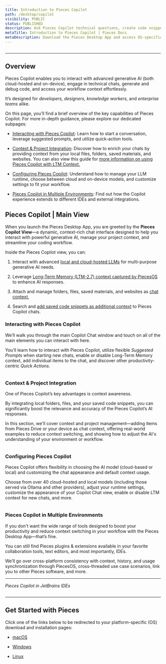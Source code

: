 ```yaml
---
title: Introduction to Pieces Copilot
path: /desktop/copilot
visibility: PUBLIC
status: PUBLISHED
description: Ask Pieces Copilot technical questions, create code snippets, get help with debugging, and receive insights—all in a chat format you know.
metaTitle: Introduction to Pieces Copilot | Pieces Docs
metaDescription: Download the Pieces Desktop App and access OS-specific installation guides for Windows, macOS, and Linux to get started quickly
---
```


<Image src="https://storage.googleapis.com/hashnode_product_documentation_assets/desktop_app_assets/pfd_docs_figmas/pieces_copilot.png" alt="" align="center" fullwidth="true" />

***

## Overview

Pieces Copilot enables you to interact with advanced generative AI (both cloud-hosted and on-device), engage in technical chats, generate and debug code, and access your workflow context effortlessly.

It’s designed for *developers, designers, knowledge workers,* and *enterprise teams* alike.

On this page, you’ll find a brief overview of the key capabilities of Pieces Copilot. For more in-depth guidance, please explore our dedicated subpages:

* [Interacting with Pieces Copilot](/products/desktop/copilot/interaction): Learn how to start a conversation, leverage suggested prompts, and utilize quick-action tools.

- [Context & Project Integration](/products/desktop/copilot/integration): Discover how to enrich your chats by providing context from your local files, folders, saved materials, and websites. You can also view this guide for [more information on using Pieces Copilot with LTM Context.](/products/quick-guides/copilot-with-context)

* [Configuring Pieces Copilot](/products/desktop/copilot/configuration): Understand how to manage your LLM runtime, choose between cloud and on-device models, and customize settings to fit your workflow.

- [Pieces Copilot in Multiple Environments](/products/desktop/copilot/multiple-environments): Find out how the Copilot experience extends to different IDEs and external integrations.

## Pieces Copilot | Main View

When you launch the Pieces Desktop App, you are greeted by the **Pieces Copilot View**—a dynamic, context-rich chat interface designed to help you interact with powerful generative AI, manage your project context, and streamline your coding workflow.

Inside the Pieces Copilot view, you can:

1. Interact with advanced [local and cloud-hosted LLMs](/products/desktop/copilot/interaction) for multi-purpose generative AI needs.

2. Leverage [Long-Term Memory (LTM-2.7) context captured by PiecesOS](/products/desktop/copilot/integration) to enhance AI responses.

3. Attach and manage folders, files, saved materials, and websites as [chat context.](/products/desktop/copilot/integration#adding-folders)

4. Search and [add saved code snippets as additional context](/products/desktop/copilot/integration#enriching-chats-with-saved-materials) to Pieces Copilot chats.

### Interacting with Pieces Copilot

We’ll walk you through the main Copilot Chat window and touch on all of the main elements you can interact with here.

You’ll learn how to interact with Pieces Copilot, utilize flexible *Suggested Prompts* when starting new chats, enable or disable Long-Term Memory context, add individual items to the chat, and discover other productivity-centric *Quick Actions.*

<Image src="https://storage.googleapis.com/hashnode_product_documentation_assets/desktop_app_assets/desktop_app_MAIN/new_media/Pieces%20Copilot/Interacting/gif_of_running_through_all_options.gif" alt="" align="center" fullwidth="true" />

### Context & Project Integration

One of Pieces Copilot’s key advantages is context awareness.

By integrating local folders, files, and your saved code snippets, you can significantly boost the relevance and accuracy of the Pieces Copilot’s AI responses.

In this section, we'll cover context and project management—adding items from Pieces Drive or your device as chat context, offering real-world examples to reduce context switching, and showing how to adjust the AI's understanding of your environment or workflow.

<Image src="https://storage.googleapis.com/hashnode_product_documentation_assets/desktop_app_assets/desktop_app_MAIN/new_media/Pieces%20Copilot/Interacting/adding_folder_to_copilot_chat.png" alt="" align="center" fullwidth="true" />

### Configuring Pieces Copilot

Pieces Copilot offers flexibility in choosing the AI model (cloud-based or local) and customizing the chat appearance and default context usage.

Choose from over 40 cloud-hosted and local models (including those served via Ollama and other providers), adjust your runtime settings, customize the appearance of your Copilot Chat view, enable or disable LTM context for new chats, and more.

<Image src="https://storage.googleapis.com/hashnode_product_documentation_assets/ltm_27_rework_gifs/pieces_copilot/gif_of_asking_pieces_copilot_a_question.gif" alt="" align="center" fullwidth="true" />

### Pieces Copilot in Multiple Environments

If you don't want the wide range of tools designed to boost your productivity and reduce context switching in your workflow with the Pieces Desktop App—that’s fine.

You can still find Pieces plugins & extensions available in your favorite collaboration tools, text editors, and most importantly, IDEs.

We’ll go over cross-platform consistency with context, history, and usage synchronization through PiecesOS, cross-threaded use case scenarios, link you to other Pieces software, and more.

***

*Pieces Copilot in JetBrains IDEs*

<Image src="https://storage.googleapis.com/hashnode_product_documentation_assets/desktop_app_assets/pieces_copilot/pieces_copilot_MAIN/pieces_copilot_in_multiple_environments_parent_page.png" alt="" align="center" fullwidth="true" />

***

## Get Started with Pieces

Click one of the links below to be redirected to your platform-specific (OS) download and installation pages:

* [macOS](/products/meet-pieces/macos-installation-guide)

* [Windows](/products/meet-pieces/windows-installation-guide)

* [Linux](/products/meet-pieces/linux-installation-guide)